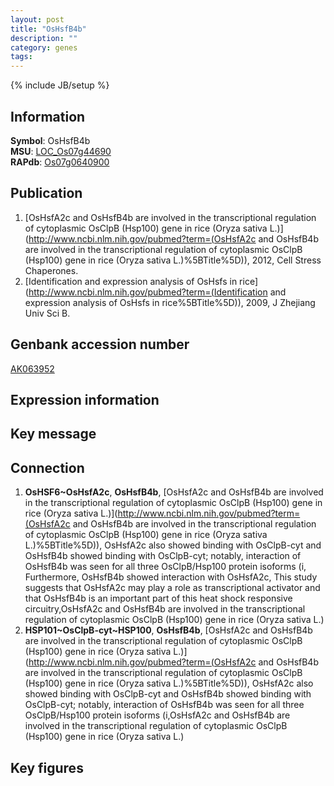 ```yaml
---
layout: post
title: "OsHsfB4b"
description: ""
category: genes
tags: 
---
```

{% include JB/setup %}

## Information
__Symbol__: OsHsfB4b  
__MSU__: [LOC_Os07g44690](http://rice.plantbiology.msu.edu/cgi-bin/ORF_infopage.cgi?orf=LOC_Os07g44690)  
__RAPdb__: [Os07g0640900](http://rapdb.dna.affrc.go.jp/viewer/gbrowse_details/irgsp1?name=Os07g0640900)  

## Publication
1. [OsHsfA2c and OsHsfB4b are involved in the transcriptional regulation of cytoplasmic OsClpB (Hsp100) gene in rice (Oryza sativa L.)](http://www.ncbi.nlm.nih.gov/pubmed?term=(OsHsfA2c and OsHsfB4b are involved in the transcriptional regulation of cytoplasmic OsClpB (Hsp100) gene in rice (Oryza sativa L.)%5BTitle%5D)), 2012, Cell Stress Chaperones.
2. [Identification and expression analysis of OsHsfs in rice](http://www.ncbi.nlm.nih.gov/pubmed?term=(Identification and expression analysis of OsHsfs in rice%5BTitle%5D)), 2009, J Zhejiang Univ Sci B.

## Genbank accession number
[AK063952](http://www.ncbi.nlm.nih.gov/nuccore/AK063952)

## Expression information

## Key message

## Connection
1. __OsHSF6~OsHsfA2c__, __OsHsfB4b__, [OsHsfA2c and OsHsfB4b are involved in the transcriptional regulation of cytoplasmic OsClpB (Hsp100) gene in rice (Oryza sativa L.)](http://www.ncbi.nlm.nih.gov/pubmed?term=(OsHsfA2c and OsHsfB4b are involved in the transcriptional regulation of cytoplasmic OsClpB (Hsp100) gene in rice (Oryza sativa L.)%5BTitle%5D)),  OsHsfA2c also showed binding with OsClpB-cyt and OsHsfB4b showed binding with OsClpB-cyt; notably, interaction of OsHsfB4b was seen for all three OsClpB/Hsp100 protein isoforms (i, Furthermore, OsHsfB4b showed interaction with OsHsfA2c, This study suggests that OsHsfA2c may play a role as transcriptional activator and that OsHsfB4b is an important part of this heat shock responsive circuitry,OsHsfA2c and OsHsfB4b are involved in the transcriptional regulation of cytoplasmic OsClpB (Hsp100) gene in rice (Oryza sativa L.)
2. __HSP101~OsClpB-cyt~HSP100__, __OsHsfB4b__, [OsHsfA2c and OsHsfB4b are involved in the transcriptional regulation of cytoplasmic OsClpB (Hsp100) gene in rice (Oryza sativa L.)](http://www.ncbi.nlm.nih.gov/pubmed?term=(OsHsfA2c and OsHsfB4b are involved in the transcriptional regulation of cytoplasmic OsClpB (Hsp100) gene in rice (Oryza sativa L.)%5BTitle%5D)),  OsHsfA2c also showed binding with OsClpB-cyt and OsHsfB4b showed binding with OsClpB-cyt; notably, interaction of OsHsfB4b was seen for all three OsClpB/Hsp100 protein isoforms (i,OsHsfA2c and OsHsfB4b are involved in the transcriptional regulation of cytoplasmic OsClpB (Hsp100) gene in rice (Oryza sativa L.)

## Key figures


